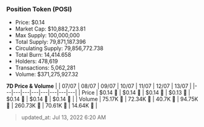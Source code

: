 
  ### Position Token (POSI)
  - Price: $0.14
  - Market Cap: $10,882,723.81
  - Max Supply: 100,000,000
  - Total Supply: 79,871,187.396
  - Circulating Supply: 79,856,772.738
  - Total Burn: 14,414.658
  - Holders: 478,619
  - Transactions: 5,062,281
  - Volume: $371,275,927.32

  **7D Price & Volume**
  | | 07&#x2F;07 | 08&#x2F;07 | 09&#x2F;07 | 10&#x2F;07 | 11&#x2F;07 | 12&#x2F;07 | 13&#x2F;07 |
  |---|---|---|---|---|---|---|---|
  | Price | $0.14 🔻 | $0.14 🔻 | $0.14 🔻 | $0.13 🔻 | $0.14 🚀 | $0.14 🔻 | $0.14 🔻 |
  | Volume | 75.17K 🚀 | 72.34K 🔻 | 40.7K 🔻 | 94.75K 🚀 | 260.73K 🚀 | 70.61K 🔻 | 14.64K 🔻 |

  > updated_at: Jul 13, 2022 6:20 AM
